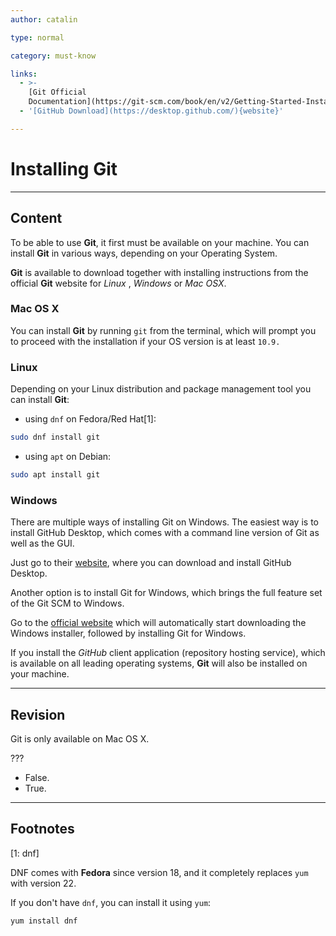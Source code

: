 ```yaml
---
author: catalin

type: normal

category: must-know

links:
  - >-
    [Git Official
    Documentation](https://git-scm.com/book/en/v2/Getting-Started-Installing-Git){website}
  - '[GitHub Download](https://desktop.github.com/){website}'

---
```


# Installing Git

---

## Content

To be able to use **Git**, it first must be available on your machine. You can install **Git** in various ways, depending on your Operating System.

**Git** is available to download together with installing instructions from the official **Git** website for *Linux* , *Windows* or *Mac OSX*.

### Mac OS X

You can install **Git** by running `git` from the terminal, which will prompt you to proceed with the installation if your OS version is at least `10.9.`

### Linux

Depending on your Linux distribution and package management tool you can install **Git**:

- using `dnf` on Fedora/Red Hat[1]:

```bash
sudo dnf install git
```

- using `apt` on Debian:

```bash
sudo apt install git
```

### Windows

There are multiple ways of installing Git on Windows. The easiest way is to install GitHub Desktop, which comes with a command line version of Git as well as the GUI. 

Just go to their [website](https://desktop.github.com/), where you can download and install GitHub Desktop.

Another option is to install Git for Windows, which brings the full feature set of the Git SCM to Windows. 

Go to the [official website](https://git-scm.com/download/win) which will automatically start downloading the Windows installer, followed by installing Git for Windows.

If you install the *GitHub* client application (repository hosting service), which is available on all leading operating systems, **Git** will also be installed on your machine.

---

## Revision

Git is only available on Mac OS X.

???

- False.
- True.

---

## Footnotes

[1: dnf]

DNF comes with **Fedora** since version 18, and it completely replaces `yum` with version 22.

If you don't have `dnf`, you can install it using `yum`:

```bash
yum install dnf
```